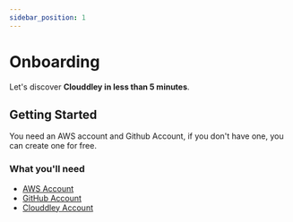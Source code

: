 ```yaml
---
sidebar_position: 1
---
```


# Onboarding 

Let's discover **Clouddley in less than 5 minutes**.

## Getting Started

You need an AWS account and  Github Account, if you don't have one, you can create one for free.


### What you'll need

- [AWS Account](https://aws.amazon.com/)
- [GitHub Account](https://github.com/)
- [Clouddley Account](https://clouddley.com/)




